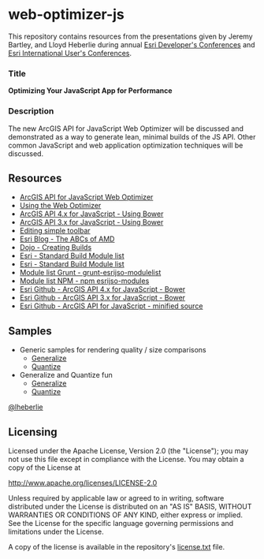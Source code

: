 # web-optimizer-js

This repository contains resources from the presentations given by Jeremy Bartley, and Lloyd Heberlie during 
annual [Esri Developer's Conferences](http://www.esri.com/events/devsummit) 
and [Esri International User's Conferences](http://www.esri.com/events/user-conference).

### Title

**Optimizing Your JavaScript App for Performance**

### Description

The new ArcGIS API for JavaScript Web Optimizer will be discussed and demonstrated as a way to generate lean, 
minimal builds of the JS API. Other common JavaScript and web application optimization techniques will be discussed.

## Resources

* [ArcGIS API for JavaScript Web Optimizer](http://jso.arcgis.com)
* [Using the Web Optimizer](https://developers.arcgis.com/javascript/jshelp/inside_web_optimizer.html)
* [ArcGIS API 4.x for JavaScript - Using Bower](https://developers.arcgis.com/javascript/latest/guide/using-bower/index.html)
* [ArcGIS API 3.x for JavaScript - Using Bower](https://developers.arcgis.com/javascript/3/jshelp/inside_bower_custom_builds.html)
* [Editing simple toolbar](http://developers.arcgis.com/javascript/samples/ed_simpletoolbar/)
* [Esri Blog - The ABCs of AMD](https://blogs.esri.com/esri/arcgis/2013/10/14/the-abcs-of-amd/)
* [Dojo - Creating Builds](http://dojotoolkit.org/documentation/tutorials/1.10/build/index.html)
* [Esri - Standard Build Module list](https://github.com/lheberlie/web-optimizer-js/blob/master/uploads/example-standard-preset.txt)
* [Esri - Standard Build Module list](https://github.com/lheberlie/web-optimizer-js/blob/master/uploads/example-compact-preset.txt)
* [Module list Grunt - grunt-esrijso-modulelist](https://github.com/lheberlie/grunt-esrijso-modulelist)
* [Module list NPM - npm esrijso-modules](https://github.com/odoe/esrijso-modules)
* [Esri Github - ArcGIS API 4.x for JavaScript - Bower](https://github.com/Esri/jsapi-resources/tree/master/4.x/bower)
* [Esri Github - ArcGIS API 3.x for JavaScript - Bower](https://github.com/Esri/jsapi-resources/tree/master/3.x/bower)
* [Esri Github - ArcGIS API for JavaScript - minified source](https://github.com/Esri/arcgis-js-api)


## Samples

* Generic samples for rendering quality / size comparisons
   * [Generalize](https://ycabon.github.io/ds2015-arcgis-api-for-javascript-the-road-ahead/demos/quantization/counties-generalization.html)
   * [Quantize](https://ycabon.github.io/ds2015-arcgis-api-for-javascript-the-road-ahead/demos/quantization/counties-quantization.html)
* Generalize and Quantize fun
  * [Generalize](https://ycabon.github.io/ds2015-arcgis-api-for-javascript-the-road-ahead/demos/quantization/TRIANGULATE_ALL_THE_POLYGONS.html)
  * [Quantize](https://ycabon.github.io/ds2015-arcgis-api-for-javascript-the-road-ahead/demos/quantization/PIXELATE_ALL_THE_POLYGONS.html)

[@lheberlie](http://twitter.com/lheberlie)

## Licensing

Licensed under the Apache License, Version 2.0 (the "License"); you may not use this file except in compliance with the License. You may obtain a copy of the License at

   http://www.apache.org/licenses/LICENSE-2.0

Unless required by applicable law or agreed to in writing, software distributed under the License is distributed on an "AS IS" BASIS, WITHOUT WARRANTIES OR CONDITIONS OF ANY KIND, either express or implied. See the License for the specific language governing permissions and limitations under the License.

A copy of the license is available in the repository's [license.txt](license.txt) file.
